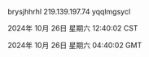 brysjhhrhl 219.139.197.74 yqqlmgsycl

2024年 10月 26日 星期六 12:40:02 CST

2024年 10月 26日 星期六 04:40:02 GMT
